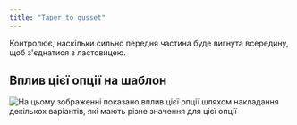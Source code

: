 ```yaml
---
title: "Taper to gusset"
---
```


Контролює, наскільки сильно передня частина буде вигнута всередину, щоб з'єднатися з ластовицею.

## Вплив цієї опції на шаблон

![На цьому зображенні показано вплив цієї опції шляхом накладання декількох варіантів, які мають різне значення для цієї опції](ursula_tapertogusset_sample.svg "Вплив цієї опції на шаблон")
